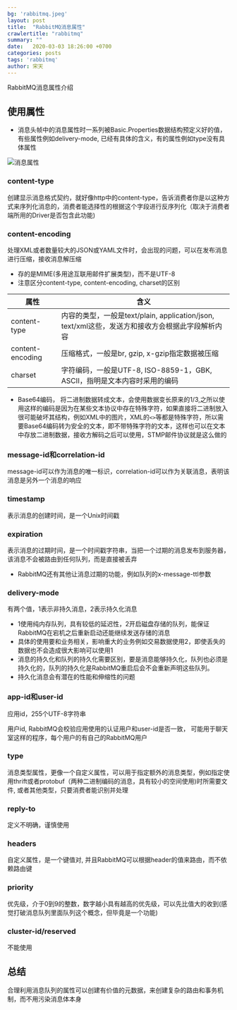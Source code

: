 ```yaml
---
bg: 'rabbitmq.jpeg'
layout: post
title:  "RabbitMQ消息属性"
crawlertitle: "rabbitmq"
summary: ""
date:   2020-03-03 18:26:00 +0700
categories: posts
tags: 'rabbitmq'
author: 宋天
---
```


RabbitMQ消息属性介绍




## 使用属性

- 消息头帧中的消息属性时一系列被Basic.Properties数据结构预定义好的值，有些属性例如delivery-mode, 已经有具体的含义，有的属性例如type没有具体属性

![消息属性](https://cdn.jsdelivr.net/gh/songjiyang/myPic@main/blog/03fig02_alt.jpg
)

### content-type

创建显示消息格式契约，就好像http中的content-type，告诉消费者你是以这种方式来序列化消息的，消费者能选择性的根据这个字段进行反序列化（取决于消费者端所用的Driver是否包含此功能)

### content-encoding

处理XML或者数量较大的JSON或YAML文件时，会出现的问题，可以在发布消息进行压缩，接收消息解压缩

- 存的是MIME(多用途互联用邮件扩展类型)，而不是UTF-8
- 注意区分content-type, content-encoding, charset的区别



| 属性             | 含义                                                                                             |
| ---------------- | ------------------------------------------------------------------------------------------------ |
| content-type     | 内容的类型，一般是text/plain, application/json, text/xml这些，发送方和接收方会根据此字段解析内容 |
| content-encoding | 压缩格式，一般是br, gzip, x-gzip指定数据被压缩                                                   |
| charset          | 字符编码，一般是UTF-8, ISO-8859-1，GBK, ASCII，指明是文本内容时采用的编码                        |

- Base64编码， 将二进制数据转成文本，会使用数据变长原来的1/3,之所以使用这样的编码是因为在某些文本协议中存在特殊字符，如果直接将二进制放入很可能破坏其结构，例如XML中的图片，XML的`<>`等都是特殊字符，所以需要Base64编码转为安全的文本，即不带特殊字符的文本，这样也可以在文本中存放二进制数据，接收方解码之后可以使用，STMP邮件协议就是这么做的

### message-id和correlation-id

message-id可以作为消息的唯一标识，correlation-id可以作为关联消息，表明该消息是另外一个消息的响应

### timestamp

表示消息的创建时间，是一个Unix时间戳

### expiration

表示消息的过期时间，是一个时间戳字符串，当把一个过期的消息发布到服务器，该消息不会被路由到任何队列，而是直接被丢弃

- RabbitMQ还有其他让消息过期的功能，例如队列的x-message-ttl参数

### delivery-mode

有两个值，1表示非持久消息，2表示持久化消息

- 1使用纯内存队列，具有较低的延迟性，2开启磁盘存储的队列，能保证RabbitMQ在宕机之后重新启动还能继续发送存储的消息
- 具体的使用要和业务相关，影响重大的业务例如交易数据使用2，即使丢失的数据也不会造成很大影响可以使用1
- 消息的持久化和队列的持久化需要区别，要是消息能够持久化，队列也必须是持久化的，队列的持久化是RabbitMQ重启后会不会重新声明这些队列。
- 持久化消息会有潜在的性能和伸缩性的问题

### app-id和user-id

应用id，255个UTF-8字符串

用户id, RabbitMQ会校验应用使用的认证用户和user-id是否一致， 可能用于聊天室这样的程序，每个用户的有自己的RabbitMQ用户

### type

消息类型属性，更像一个自定义属性，可以用于指定额外的消息类型，例如指定使用thrift或者protobuf（两种二进制编码的消息，具有较小的空间使用)时所需要文件, 或者其他类型，只要消费者能识别并处理

### reply-to
定义不明确，谨慎使用
### headers
自定义属性，是一个键值对, 并且RabbitMQ可以根据header的值来路由，而不依赖路由键

### priority

优先级，介于0到9的整数，数字越小具有越高的优先级，可以先比值大的收到(感觉打破消息队列里面队列这个概念，但毕竟是一个功能)

### cluster-id/reserved

不能使用

## 总结

合理利用消息队列的属性可以创建有价值的元数据，来创建复杂的路由和事务机制，而不用污染消息体本身